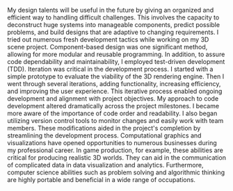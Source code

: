 My design talents will be useful in the future by giving an organized and efficient way to handling difficult challenges. This involves the capacity to deconstruct huge systems into manageable components, predict possible problems, and build designs that are adaptive to changing requirements. I tried out numerous fresh development tactics while working on my 3D scene project. Component-based design was one significant method, allowing for more modular and reusable programming. In addition, to assure code dependability and maintainability, I employed test-driven development (TDD). Iteration was critical in the development process. I started with a simple prototype to evaluate the viability of the 3D rendering engine. Then I went through several iterations, adding functionality, increasing efficiency, and improving the user experience. This iterative process enabled ongoing development and alignment with project objectives. My approach to code development altered dramatically across the project milestones. I became more aware of the importance of code order and readability. I also began utilizing version control tools to monitor changes and easily work with team members. These modifications aided in the project's completion by streamlining the development process. Computational graphics and visualizations have opened opportunities to numerous businesses during my professional career. In game production, for example, these abilities are critical for producing realistic 3D worlds. They can aid in the communication of complicated data in data visualization and analytics. Furthermore, computer science abilities such as problem solving and algorithmic thinking are highly portable and beneficial in a wide range of occupations.


